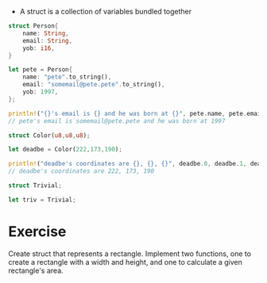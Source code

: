 * A struct is a collection of variables bundled together
```rust
struct Person{
    name: String,
    email: String,
    yob: i16,
}

let pete = Person{
    name: "pete".to_string(),
    email: "somemail@pete.pete".to_string(),
    yob: 1997,
};

println!("{}'s email is {} and he was born at {}", pete.name, pete.email, pete.yob);
// pete's email is somemail@pete.pete and he was born at 1997

struct Color(u8,u8,u8);

let deadbe = Color(222,173,190);

println!("deadbe's coordinates are {}, {}, {}", deadbe.0, deadbe.1, deadbe.2);
// deadbe's coordinates are 222, 173, 190

struct Trivial;

let triv = Trivial;
```

# Exercise
Create struct that represents a rectangle. Implement two functions, one to create a rectangle with a width and height, and one to calculate a given rectangle's area.